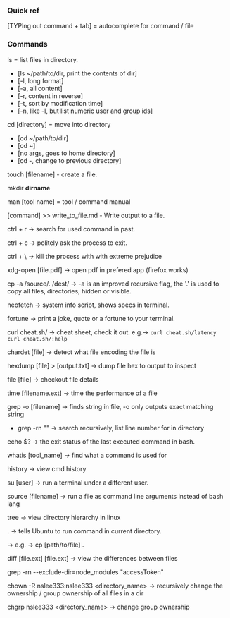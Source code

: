 ### Quick ref
[TYPIng out command + tab] = autocomplete for command / file 

### Commands
ls = list files in directory.
  - [ls ~/path/to/dir, print the contents of dir]
  - [-l, long format]
  - [-a, all content]
  - [-r, content in reverse]
  - [-t, sort by modification time]
  - [-n, like -l, but list numeric user and group ids]

cd [directory] = move into directory
  - [cd ~/path/to/dir]
  - [cd ~]
  - [no args, goes to home directory]
  - [cd -, change to previous directory]

touch [filename] - create a file.

mkdir __dirname__

man [tool name] = tool / command manual

[command] >> write_to_file.md - Write output to a file.

ctrl + r -> search for used command in past.

ctrl + c -> politely ask the process to exit.

ctrl + \ -> kill the process with with extreme prejudice

xdg-open [file.pdf] -> open pdf in prefered app (firefox works)

cp -a /source/. /dest/ -> -a is an improved recursive flag, the '.' is used to copy all files, directories, hidden or visible.

neofetch -> system info script, shows specs in terminal.

fortune -> print a joke, quote or a fortune to your terminal.

curl cheat.sh/ -> cheat sheet, check it out. e.g.-> `curl cheat.sh/latency` `curl cheat.sh/:help`

chardet [file] -> detect what file encoding the file is

hexdump [file] > [output.txt] -> dump file hex to output to inspect

file [file] -> checkout file details

time [filename.ext] -> time the performance of a file

grep -o <item> [filename] -> finds string in file, -o only outputs exact matching string
  - grep -rn "<string>" -> search recursively, list line number for <string> in directory

echo $? -> the exit status of the last executed command in bash. 

whatis [tool_name] -> find what a command is used for

history -> view cmd history

su [user] -> run a terminal under a different user.

source [filename] -> run a file as command line arguments instead of bash lang

tree -> view directory hierarchy in linux

. -> tells Ubuntu to run command in current directory.
  
  -> e.g. -> cp [path/to/file] . 

diff [file.ext] [file.ext] -> view the differences between files

grep -rn --exclude-dir=node_modules "accessToken"

chown -R nslee333:nslee333 <directory_name> -> recursively change the ownership / group ownership of all files in a dir

chgrp nslee333 <directory_name> -> change group ownership
